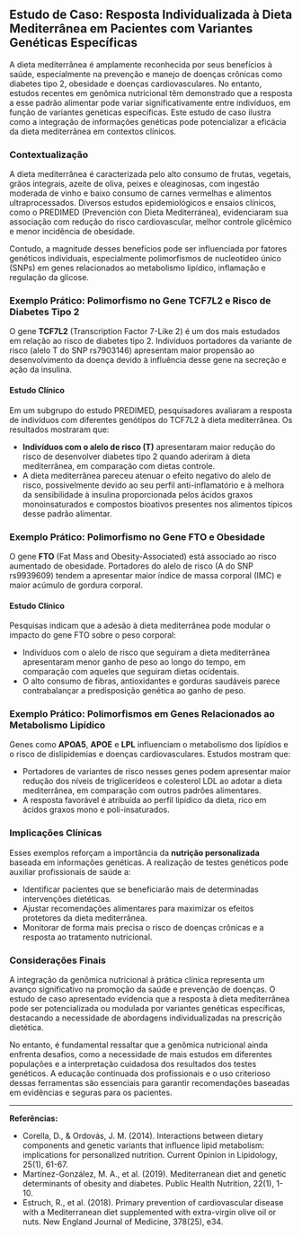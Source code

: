 
## Estudo de Caso: Resposta Individualizada à Dieta Mediterrânea em Pacientes com Variantes Genéticas Específicas

A dieta mediterrânea é amplamente reconhecida por seus benefícios à saúde, especialmente na prevenção e manejo de doenças crônicas como diabetes tipo 2, obesidade e doenças cardiovasculares. No entanto, estudos recentes em genômica nutricional têm demonstrado que a resposta a esse padrão alimentar pode variar significativamente entre indivíduos, em função de variantes genéticas específicas. Este estudo de caso ilustra como a integração de informações genéticas pode potencializar a eficácia da dieta mediterrânea em contextos clínicos.

### Contextualização

A dieta mediterrânea é caracterizada pelo alto consumo de frutas, vegetais, grãos integrais, azeite de oliva, peixes e oleaginosas, com ingestão moderada de vinho e baixo consumo de carnes vermelhas e alimentos ultraprocessados. Diversos estudos epidemiológicos e ensaios clínicos, como o PREDIMED (Prevención con Dieta Mediterránea), evidenciaram sua associação com redução do risco cardiovascular, melhor controle glicêmico e menor incidência de obesidade.

Contudo, a magnitude desses benefícios pode ser influenciada por fatores genéticos individuais, especialmente polimorfismos de nucleotídeo único (SNPs) em genes relacionados ao metabolismo lipídico, inflamação e regulação da glicose.

### Exemplo Prático: Polimorfismo no Gene TCF7L2 e Risco de Diabetes Tipo 2

O gene **TCF7L2** (Transcription Factor 7-Like 2) é um dos mais estudados em relação ao risco de diabetes tipo 2. Indivíduos portadores da variante de risco (alelo T do SNP rs7903146) apresentam maior propensão ao desenvolvimento da doença devido à influência desse gene na secreção e ação da insulina.

#### Estudo Clínico

Em um subgrupo do estudo PREDIMED, pesquisadores avaliaram a resposta de indivíduos com diferentes genótipos do TCF7L2 à dieta mediterrânea. Os resultados mostraram que:

- **Indivíduos com o alelo de risco (T)** apresentaram maior redução do risco de desenvolver diabetes tipo 2 quando aderiram à dieta mediterrânea, em comparação com dietas controle.
- A dieta mediterrânea pareceu atenuar o efeito negativo do alelo de risco, possivelmente devido ao seu perfil anti-inflamatório e à melhora da sensibilidade à insulina proporcionada pelos ácidos graxos monoinsaturados e compostos bioativos presentes nos alimentos típicos desse padrão alimentar.

### Exemplo Prático: Polimorfismo no Gene FTO e Obesidade

O gene **FTO** (Fat Mass and Obesity-Associated) está associado ao risco aumentado de obesidade. Portadores do alelo de risco (A do SNP rs9939609) tendem a apresentar maior índice de massa corporal (IMC) e maior acúmulo de gordura corporal.

#### Estudo Clínico

Pesquisas indicam que a adesão à dieta mediterrânea pode modular o impacto do gene FTO sobre o peso corporal:

- Indivíduos com o alelo de risco que seguiram a dieta mediterrânea apresentaram menor ganho de peso ao longo do tempo, em comparação com aqueles que seguiram dietas ocidentais.
- O alto consumo de fibras, antioxidantes e gorduras saudáveis parece contrabalançar a predisposição genética ao ganho de peso.

### Exemplo Prático: Polimorfismos em Genes Relacionados ao Metabolismo Lipídico

Genes como **APOA5**, **APOE** e **LPL** influenciam o metabolismo dos lipídios e o risco de dislipidemias e doenças cardiovasculares. Estudos mostram que:

- Portadores de variantes de risco nesses genes podem apresentar maior redução dos níveis de triglicerídeos e colesterol LDL ao adotar a dieta mediterrânea, em comparação com outros padrões alimentares.
- A resposta favorável é atribuída ao perfil lipídico da dieta, rico em ácidos graxos mono e poli-insaturados.

### Implicações Clínicas

Esses exemplos reforçam a importância da **nutrição personalizada** baseada em informações genéticas. A realização de testes genéticos pode auxiliar profissionais de saúde a:

- Identificar pacientes que se beneficiarão mais de determinadas intervenções dietéticas.
- Ajustar recomendações alimentares para maximizar os efeitos protetores da dieta mediterrânea.
- Monitorar de forma mais precisa o risco de doenças crônicas e a resposta ao tratamento nutricional.

### Considerações Finais

A integração da genômica nutricional à prática clínica representa um avanço significativo na promoção da saúde e prevenção de doenças. O estudo de caso apresentado evidencia que a resposta à dieta mediterrânea pode ser potencializada ou modulada por variantes genéticas específicas, destacando a necessidade de abordagens individualizadas na prescrição dietética.

No entanto, é fundamental ressaltar que a genômica nutricional ainda enfrenta desafios, como a necessidade de mais estudos em diferentes populações e a interpretação cuidadosa dos resultados dos testes genéticos. A educação continuada dos profissionais e o uso criterioso dessas ferramentas são essenciais para garantir recomendações baseadas em evidências e seguras para os pacientes.

---

**Referências:**

- Corella, D., & Ordovás, J. M. (2014). Interactions between dietary components and genetic variants that influence lipid metabolism: implications for personalized nutrition. Current Opinion in Lipidology, 25(1), 61-67.
- Martínez-González, M. A., et al. (2019). Mediterranean diet and genetic determinants of obesity and diabetes. Public Health Nutrition, 22(1), 1-10.
- Estruch, R., et al. (2018). Primary prevention of cardiovascular disease with a Mediterranean diet supplemented with extra-virgin olive oil or nuts. New England Journal of Medicine, 378(25), e34.
```
